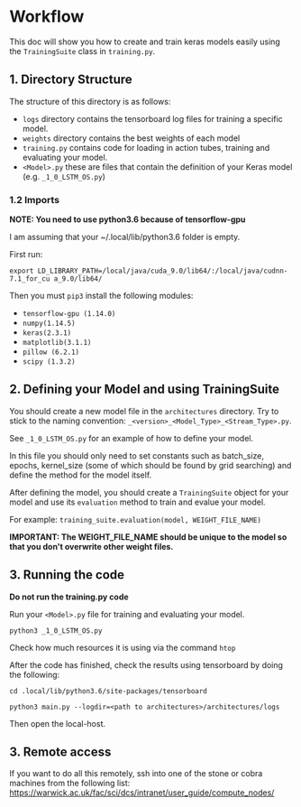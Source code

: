 # Workflow

This doc will show you how to create and train keras models easily using the `TrainingSuite` class in `training.py`.

## 1. Directory Structure

The structure of this directory is as follows:

- `logs` directory contains the tensorboard log files for training a specific model.
- `weights` directory contains the best weights of each model
- `training.py` contains code for loading in action tubes, training and evaluating your model. 
- `<Model>.py` these are files that contain the definition of your Keras model (e.g. `_1_0_LSTM_OS.py`)

### 1.2 Imports
**NOTE: You need to use python3.6 because of tensorflow-gpu**

I am assuming that your ~/.local/lib/python3.6 folder is empty.

First run:
```
export LD_LIBRARY_PATH=/local/java/cuda_9.0/lib64/:/local/java/cudnn-7.1_for_cu a_9.0/lib64/
```

Then you must ``pip3`` install the following modules:
- ```tensorflow-gpu (1.14.0)```
- ```numpy(1.14.5)```
- ```keras(2.3.1)```
- ```matplotlib(3.1.1)```
- ```pillow (6.2.1)```
- ```scipy (1.3.2)```

## 2. Defining your Model and using TrainingSuite 
You should create a new model file in the `architectures` directory. Try to stick to the naming convention: `_<version>_<Model_Type>_<Stream_Type>.py`.

See `_1_0_LSTM_OS.py` for an example of how to define your model.

In this file you should only need to set constants such as batch_size, epochs, kernel_size (some of which should be found by grid searching) and define the method for the model itself.

After defining the model, you should create a `TrainingSuite` object for your model and use its `evaluation` method to train and evalue your model.

For example:
`training_suite.evaluation(model, WEIGHT_FILE_NAME)` 

**IMPORTANT: The WEIGHT_FILE_NAME should be unique to the model so that you don't overwrite other weight files.**


## 3. Running the code

**Do not run the training.py code**

Run your `<Model>.py` file for training and evaluating your model.

```
python3 _1_0_LSTM_OS.py
```

Check how much resources it is using via the command ```htop```

After the code has finished, check the results using tensorboard by doing the following:

```
cd .local/lib/python3.6/site-packages/tensorboard

python3 main.py --logdir=<path to architectures>/architectures/logs
```

Then open the local-host.

## 3. Remote access

If you want to do all this remotely, ssh into one of the stone or cobra machines from the following list:
https://warwick.ac.uk/fac/sci/dcs/intranet/user_guide/compute_nodes/
